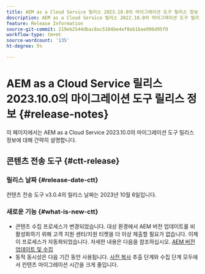 ```yaml
---
title: AEM as a Cloud Service 릴리스 2023.10.0의 마이그레이션 도구 릴리스 정보
description: AEM as a Cloud Service 릴리스 2022.10.0의 마이그레이션 도구 릴리스 정보
feature: Release Information
source-git-commit: 219eb2544dbac8ac5104be4ef8eb1bae996d95f0
workflow-type: tm+mt
source-wordcount: '135'
ht-degree: 5%

---
```


# AEM as a Cloud Service 릴리스 2023.10.0의 마이그레이션 도구 릴리스 정보 {#release-notes}

이 페이지에서는 AEM as a Cloud Service 2023.10.0의 마이그레이션 도구 릴리스 정보에 대해 간략히 설명합니다.

## 콘텐츠 전송 도구 {#ctt-release}

### 릴리스 날짜 {#release-date-ctt}

컨텐츠 전송 도구 v3.0.4의 릴리스 날짜는 2023년 10월 6일입니다.

### 새로운 기능 {#what-is-new-ctt}

* 콘텐츠 수집 프로세스가 변경되었습니다. 대상 환경에서 AEM 버전 업데이트를 비활성화하기 위해 고객 지원 센터/지원 티켓을 더 이상 제출할 필요가 없습니다. 이제 이 프로세스가 자동화되었습니다. 자세한 내용은 다음을 참조하십시오. [AEM 버전 업데이트 및 수집](/help/journey-migration/content-transfer-tool/using-content-transfer-tool/ingesting-content.md#aem-version-updates-and-ingestions)
* 동적 동시성은 다음 기간 동안 사용됩니다. [사전 복사](/help/journey-migration/content-transfer-tool/using-content-transfer-tool/handling-large-content-repositories.md) 추출 단계와 수집 단계 모두에서 컨텐츠 마이그레이션 시간을 크게 줄입니다.
